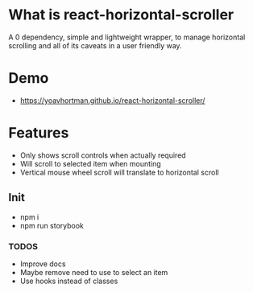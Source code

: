 # What is react-horizontal-scroller
A 0 dependency, simple and lightweight wrapper, to manage horizontal scrolling and all of its caveats in a user friendly way.

# Demo
* https://yoavhortman.github.io/react-horizontal-scroller/


# Features
* Only shows scroll controls when actually required
* Will scroll to selected item when mounting
* Vertical mouse wheel scroll will translate to horizontal scroll

## Init
* npm i
* npm run storybook

### TODOS
* Improve docs
* Maybe remove need to use <HorizontalScrollItem /> to select an item
* Use hooks instead of classes
